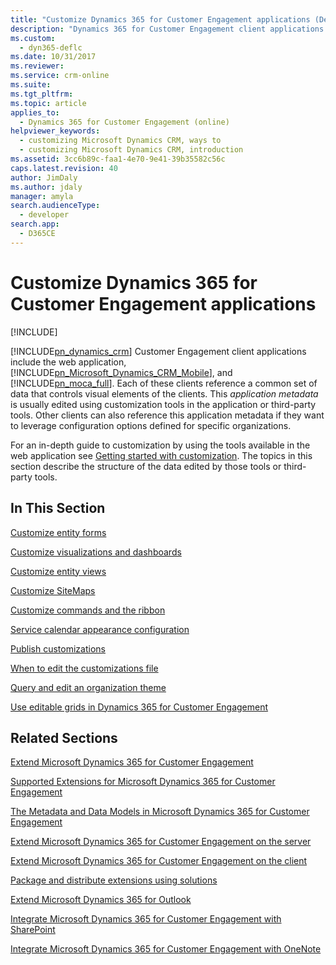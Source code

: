 ```yaml
---
title: "Customize Dynamics 365 for Customer Engagement applications (Developer Guide for Dynamics 365 for Customer Engagement) | MicrosoftDocs"
description: "Dynamics 365 for Customer Engagement client applications include the web application, Dynamics 365 for phones, and Dynamics 365 for tablets. Each of these clients reference a common set of data that controls visual elements of the clients. This application metadata is usually edited using customization tools in the application or third-party tools. Other clients can also reference this application metadata if they want to leverage configuration options defined for specific organizations."
ms.custom: 
  - dyn365-deflc
ms.date: 10/31/2017
ms.reviewer: 
ms.service: crm-online
ms.suite: 
ms.tgt_pltfrm: 
ms.topic: article
applies_to: 
  - Dynamics 365 for Customer Engagement (online)
helpviewer_keywords: 
  - customizing Microsoft Dynamics CRM, ways to
  - customizing Microsoft Dynamics CRM, introduction
ms.assetid: 3cc6b89c-faa1-4e70-9e41-39b35582c56c
caps.latest.revision: 40
author: JimDaly
ms.author: jdaly
manager: amyla
search.audienceType: 
  - developer
search.app: 
  - D365CE
---
```

# Customize Dynamics 365 for Customer Engagement applications

[!INCLUDE[](../../includes/cc_applies_to_update_9_0_0.md)]

[!INCLUDE[pn_dynamics_crm](../../includes/pn-dynamics-crm.md)] Customer Engagement client applications include the web application, [!INCLUDE[pn_Microsoft_Dynamics_CRM_Mobile](../../includes/pn-dyn-365-phones.md)], and [!INCLUDE[pn_moca_full](../../includes/pn-moca-full.md)]. Each of these clients reference a common set of data that controls visual elements of the clients. This *application metadata* is usually edited using customization tools in the application or third-party tools. Other clients can also reference this application metadata if they want to leverage configuration options defined for specific organizations.  
  
 For an in-depth guide to customization by using the tools available in the web application see [Getting started with customization](../../customize/getting-started-customization.md). The topics in this section describe the structure of the data edited by those tools or third-party tools.  
  
## In This Section  
 [Customize entity forms](customize-entity-forms.md)  
  
 [Customize visualizations and dashboards](customize-visualizations-dashboards.md)  
  
 [Customize entity views](customize-entity-views.md)  
  
 [Customize SiteMaps](customize-sitemaps.md)  
  
 [Customize commands and the ribbon](customize-commands-ribbon.md)  
  
 [Service calendar appearance configuration](service-calendar-appearance-configuration.md)  
  
 [Publish customizations](publish-customizations.md)  
  
 [When to edit the customizations file](when-edit-customization-file.md)  
  
 [Query and edit an organization theme](query-and-edit-an-organization-theme.md)  
  
 [Use editable grids in Dynamics 365 for Customer Engagement](use-editable-grids-dynamics-365.md)  
  
## Related Sections  
 [Extend Microsoft Dynamics 365 for Customer Engagement](../extend-dynamics-365-server.md)  
  
 [Supported Extensions for Microsoft Dynamics 365 for Customer Engagement](../supported-extensions.md)  
  
 [The Metadata and Data Models in Microsoft Dynamics 365 for Customer Engagement](../metadata-data-models.md)  
  
 [Extend Microsoft Dynamics 365 for Customer Engagement on the server](../extend-dynamics-365-server.md)  
  
 [Extend Microsoft Dynamics 365 for Customer Engagement on the client](../extend-client.md)  
  
 [Package and distribute extensions using solutions](../package-distribute-extensions-use-solutions.md)   
  
 [Extend Microsoft Dynamics 365 for Outlook](../extend-customer-engagement-outlook.md)  
  
 [Integrate Microsoft Dynamics 365 for Customer Engagement with SharePoint](../integration-dev/integrate-sharepoint.md)  
  
 [Integrate Microsoft Dynamics 365 for Customer Engagement with OneNote](../integration-dev/integrate-onenote.md) 
